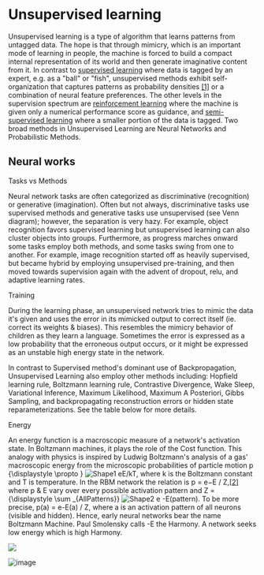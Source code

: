 # Unsupervised learning

Unsupervised learning is a type of algorithm that learns patterns from untagged data. The hope is that through mimicry, which is an important mode of learning in people, the machine is forced to build a compact internal representation of its world and then generate imaginative content from it. In contrast to [supervised learning](https://en.wikipedia.org/wiki/Supervised_learning) where data is tagged by an expert, e.g. as a &quot;ball&quot; or &quot;fish&quot;, unsupervised methods exhibit self-organization that captures patterns as probability densities [[1]](https://en.wikipedia.org/wiki/Unsupervised_learning#cite_note-Hinton99a-1) or a combination of neural feature preferences. The other levels in the supervision spectrum are [reinforcement learning](https://en.wikipedia.org/wiki/Reinforcement_learning) where the machine is given only a numerical performance score as guidance, and [semi-supervised learning](https://en.wikipedia.org/wiki/Semi-supervised_learning) where a smaller portion of the data is tagged. Two broad methods in Unsupervised Learning are Neural Networks and Probabilistic Methods.

## **Neural works**

Tasks vs Methods

Neural network tasks are often categorized as discriminative (recognition) or generative (imagination). Often but not always, discriminative tasks use supervised methods and generative tasks use unsupervised (see Venn diagram); however, the separation is very hazy. For example, object recognition favors supervised learning but unsupervised learning can also cluster objects into groups. Furthermore, as progress marches onward some tasks employ both methods, and some tasks swing from one to another. For example, image recognition started off as heavily supervised, but became hybrid by employing unsupervised pre-training, and then moved towards supervision again with the advent of dropout, relu, and adaptive learning rates.

Training

During the learning phase, an unsupervised network tries to mimic the data it&#39;s given and uses the error in its mimicked output to correct itself (ie. correct its weights &amp; biases). This resembles the mimicry behavior of children as they learn a language. Sometimes the error is expressed as a low probability that the erroneous output occurs, or it might be expressed as an unstable high energy state in the network.

In contrast to Supervised method&#39;s dominant use of Backpropagation, Unsupervised Learning also employ other methods including: Hopfield learning rule, Boltzmann learning rule, Contrastive Divergence, Wake Sleep, Variational Inference, Maximum Likelihood, Maximum A Posteriori, Gibbs Sampling, and backpropagating reconstruction errors or hidden state reparameterizations. See the table below for more details.

Energy

An energy function is a macroscopic measure of a network&#39;s activation state. In Boltzmann machines, it plays the role of the Cost function. This analogy with physics is inspired by Ludwig Boltzmann&#39;s analysis of a gas&#39; macroscopic energy from the microscopic probabilities of particle motion p {\displaystyle \propto } ![Shape1](RackMultipart20220507-1-gpoazl_html_49ac0cb03196381.gif)  eE/kT, where k is the Boltzmann constant and T is temperature. In the RBM network the relation is p = e−E / Z,[[2]](https://en.wikipedia.org/wiki/Unsupervised_learning#cite_note-Hinton2010-2) where p &amp; E vary over every possible activation pattern and Z = {\displaystyle \sum \_{AllPatterns}} ![Shape2](RackMultipart20220507-1-gpoazl_html_49ac0cb03196381.gif)  e -E(pattern). To be more precise, p(a) = e-E(a) / Z, where a is an activation pattern of all neurons (visible and hidden). Hence, early neural networks bear the name Boltzmann Machine. Paul Smolensky calls -E the Harmony. A network seeks low energy which is high Harmony.

![](RackMultipart20220507-1-gpoazl_html_6c3c8e69bede05ec.png)

![image](https://user-images.githubusercontent.com/101298565/167270377-0f8af717-d514-44c9-9b42-bb49723e167c.png)
